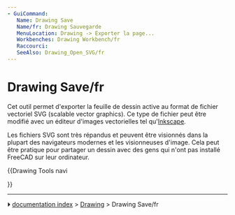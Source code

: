 ```yaml
---
- GuiCommand:
   Name: Drawing Save
   Name/fr: Drawing Sauvegarde
   MenuLocation: Drawing -> Exporter la page...
   Workbenches: Drawing Workbench/fr
   Raccourci: 
   SeeAlso: Drawing_Open_SVG/fr
---
```


# Drawing Save/fr

Cet outil permet d\'exporter la feuille de dessin active au format de fichier vectoriel SVG (scalable vector graphics). Ce type de fichier peut être modifié avec un éditeur d\'images vectorielles tel qu\'[Inkscape](http://www.inkscape.org).

Les fichiers SVG sont très répandus et peuvent être visionnés dans la plupart des navigateurs modernes et les visionneuses d\'image. Cela peut être pratique pour partager un dessin avec des gens qui n\'ont pas installé FreeCAD sur leur ordinateur. 





{{Drawing Tools navi

}}



---
⏵ [documentation index](../README.md) > [Drawing](Category_Drawing.md) > Drawing Save/fr
